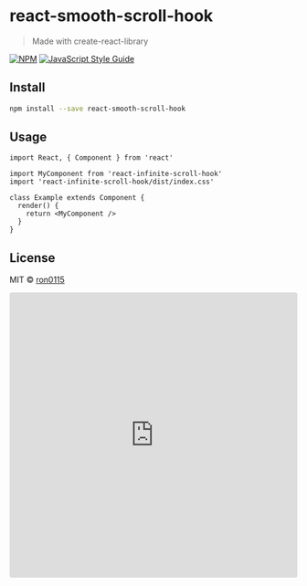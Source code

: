 # react-smooth-scroll-hook

> Made with create-react-library

[![NPM](https://img.shields.io/npm/v/react-infinite-scroll-hook.svg)](https://www.npmjs.com/package/react-infinite-scroll-hook) [![JavaScript Style Guide](https://img.shields.io/badge/code_style-standard-brightgreen.svg)](https://standardjs.com)

## Install

```bash
npm install --save react-smooth-scroll-hook
```

## Usage

```tsx
import React, { Component } from 'react'

import MyComponent from 'react-infinite-scroll-hook'
import 'react-infinite-scroll-hook/dist/index.css'

class Example extends Component {
  render() {
    return <MyComponent />
  }
}
```

## License

MIT © [ron0115](https://github.com/ron0115)


<iframe src="https://codesandbox.io/embed/react-smooth-scroll-hook-vhudw?fontsize=14&hidenavigation=1&theme=dark&view=preview"
     style="width:100%; height:500px; border:0; border-radius: 4px; overflow:hidden;"
     title="react-smooth-scroll-hook"
     allow="accelerometer; ambient-light-sensor; camera; encrypted-media; geolocation; gyroscope; hid; microphone; midi; payment; usb; vr; xr-spatial-tracking"
     sandbox="allow-forms allow-modals allow-popups allow-presentation allow-same-origin allow-scripts"
   ></iframe>
